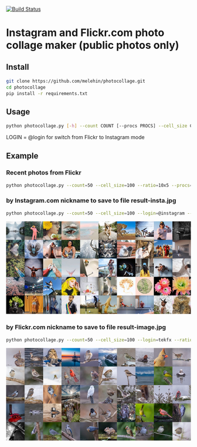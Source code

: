 
[![Build Status](https://travis-ci.org/melehin/photocollage.svg?branch=master)](https://travis-ci.org/melehin/photocollage)
# Instagram and Flickr.com photo collage maker (public photos only)
## Install
```sh
git clone https://github.com/melehin/photocollage.git
cd photocollage
pip install -r requirements.txt
```

## Usage
```sh
python photocollage.py [-h] --count COUNT [--procs PROCS] --cell_size CELL_SIZE --ratio RATIO [--login LOGIN] [--out OUT]
```
LOGIN = @login for switch from Flickr to Instagram mode

## Example
### Recent photos from Flickr
```sh
python photocollage.py --count=50 --cell_size=100 --ratio=10x5 --procs=2
```
### by Instagram.com nickname to save to file result-insta.jpg
```sh
python photocollage.py --count=50 --cell_size=100 --login=@instagram --ratio=10x5 --procs=2 --out=result-insta.jpg
```
![Instagram result](examples/result-insta.jpg)
### by Flickr.com nickname to save to file result-image.jpg
```sh
python photocollage.py --count=50 --cell_size=100 --login=tekfx --ratio=10x5 --procs=2 --out=result-image.jpg
```
![Flickr result](examples/result-image.jpg)
